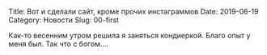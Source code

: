 Title: Вот и сделали сайт, кроме прочих инстаграммов
Date: 2019-06-19
Category: Новости
Slug: 00-first

Как-то весенним утром решила я заняться кондиеркой. Благо опыт у меня был. Так что с богом....